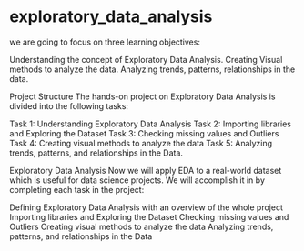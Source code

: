 ﻿# exploratory_data_analysis
we are going to focus on three learning objectives:

Understanding the concept of Exploratory Data Analysis.
Creating Visual methods to analyze the data.
Analyzing trends, patterns, relationships in the data.


Project Structure
The hands-on project on Exploratory Data Analysis is divided into the following tasks:

Task 1: Understanding Exploratory Data Analysis
Task 2: Importing libraries and Exploring the Dataset
Task 3: Checking missing values and Outliers
Task 4: Creating visual methods to analyze the data
Task 5: Analyzing trends, patterns, and relationships in the Data.

Exploratory Data Analysis
Now we will apply EDA to a real-world dataset which is useful for data science projects. We will accomplish it in by completing each task in the project:

Defining Exploratory Data Analysis with an overview of the whole project
Importing libraries and Exploring the Dataset
Checking missing values and Outliers
Creating visual methods to analyze the data
Analyzing trends, patterns, and relationships in the Data
